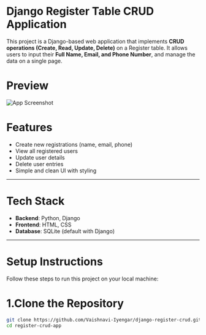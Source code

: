 # Django Register Table CRUD Application
This project is a Django-based web application that implements **CRUD operations (Create, Read, Update, Delete)** on a Register table. It allows users to input their **Full Name, Email, and Phone Number**, and manage the data on a single page.

# Preview
![App Screenshot](static/images/register_table_output.png)

# Features
- Create new registrations (name, email, phone)
- View all registered users
- Update user details
- Delete user entries
- Simple and clean UI with styling
---

# Tech Stack
- **Backend**: Python, Django
- **Frontend**: HTML, CSS
- **Database**: SQLite (default with Django)
---

# Setup Instructions
Follow these steps to run this project on your local machine:

# 1.Clone the Repository
```bash
git clone https://github.com/Vaishnavi-Iyengar/django-register-crud.git
cd register-crud-app

